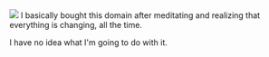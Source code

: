 <img src="https://data.ukiyo-e.org/artelino/images/52241g1.jpg">
I basically bought this domain after meditating and realizing that everything is changing, all the time.

I have no idea what I'm going to do with it.
